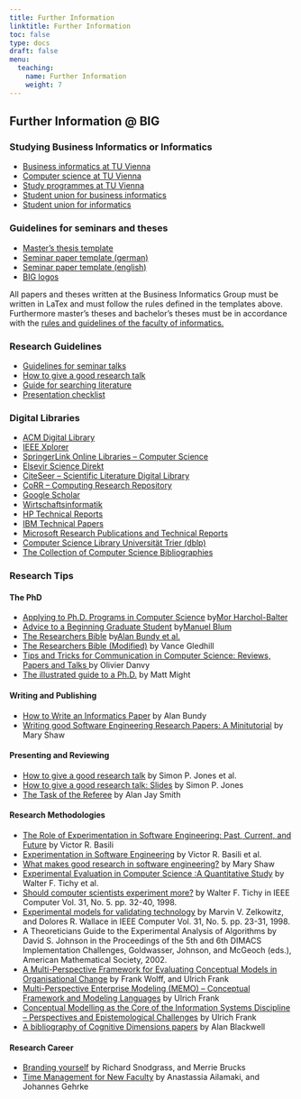 ```yaml
---
title: Further Information
linktitle: Further Information
toc: false
type: docs
draft: false
menu:
  teaching:
    name: Further Information
    weight: 7
---
```


## Further Information @ BIG

### Studying Business Informatics or Informatics

*   [Business informatics at TU Vienna](http://www.informatik.tuwien.ac.at/lehre/studienplaene/wirtschaftsinformatik)
*   [Computer science at TU Vienna](http://www.informatik.tuwien.ac.at/lehre/)
*   [Study programmes at TU Vienna](https://tiss.tuwien.ac.at/curriculum/studyCodes.xhtml)
*   [Student union for business informatics](http://www.winf.at/)
*   [Student union for informatics](http://www.fsinf.at/)

### Guidelines for seminars and theses

*   [Master’s thesis template](http://www.informatik.tuwien.ac.at/dekanat/diplomarbeit-template-en-LaTeX.zip)
*   [Seminar paper template (german)](http://www.big.tuwien.ac.at/files/teaching/guidelines/Seminararbeit.zip)
*   [Seminar paper template (english)](http://www.big.tuwien.ac.at/files/teaching/guidelines/Seminararbeit_en.zip)
*   [BIG logos](http://www.big.tuwien.ac.at/files/teaching/guidelines/logo.zip)

All papers and theses written at the Business Informatics Group must be written in LaTex and must follow the rules defined in the templates above. Furthermore master’s theses and bachelor’s theses must be in accordance with the [rules and guidelines of the faculty of informatics.](http://www.informatik.tuwien.ac.at/studium/richtlinien/)

### Research Guidelines

*   [Guidelines for seminar talks](http://www.big.tuwien.ac.at/files/teaching/guidelines/seminarvortrag.pdf)
*   [How to give a good research talk](http://www.big.tuwien.ac.at/files/teaching/guidelines/how_to_give_a_good_talk.pdf)
*   [Guide for searching literature](http://www.big.tuwien.ac.at/files/teaching/guidelines/AnleitungZurLiteratursuche.pdf)
*   [Presentation checklist](http://www.big.tuwien.ac.at/files/teaching/guidelines/Presentation_CheckList.pdf)

### <a id="digitalLibraries"></a>Digital Libraries

*   [ACM Digital Library](http://portal.acm.org/dl.cfm?coll=portal&dl=ACM&CFID=8530671&CFTOKEN=55015481)
*   [IEEE Xplorer](http://ieeexplore.ieee.org/Xplore/DynWel.jsp)
*   [SpringerLink Online Libraries – Computer Science](http://springerlink.metapress.com/app/home/subject.asp?wasp=g2glrvurql7aacj2cb9q&referrer=journal&id=20395)
*   [Elsevir Science Direkt](http://www.sciencedirect.com/)
*   [CiteSeer – Scientific Literature Digital Library](http://citeseer.ist.psu.edu/)
*   [CoRR – Computing Research Repository](http://arxiv.org/corr/home)
*   [Google Scholar](http://scholar.google.com/)
*   [Wirtschaftsinformatik](http://www.wirtschaftsinformatik.de/)
*   [HP Technical Reports](http://www.hpl.hp.com/techreports/)
*   [IBM Technical Papers](http://domino.research.ibm.com/library/cyberdig.nsf/index.html)
*   [Microsoft Research Publications and Technical Reports](http://www.research.microsoft.com/research/pubs/)
*   [Computer Science Library Universität Trier (dblp)](http://dblp.uni-trier.de/db/)
*   [The Collection of Computer Science Bibliographies](http://liinwww.ira.uka.de/bibliography/index.html)

### Research Tips

#### The PhD

*   [Applying to Ph.D. Programs in Computer Science](http://www.cs.cmu.edu/~harchol/gradschooltalk.pdf) by[Mor Harchol-Balter](http://www-2.cs.cmu.edu/~harchol/)
*   [Advice to a Beginning Graduate Student](http://www-2.cs.cmu.edu/~mblum/research/pdf/grad.html) by[Manuel Blum](http://www.cs.cmu.edu/~mblum/)
*   [The Researchers Bible](http://homepages.inf.ed.ac.uk/bundy/how-tos/resbible.html) by[Alan Bundy et al.](http://www.cs.cmu.edu/~mblum/)
*   [The Researchers Bible (Modified)](http://www.big.tuwien.ac.at/files/teaching/guidelines/researchers_bible.pdf) by Vance Gledhill
*   [Tips and Tricks for Communication in Computer Science: Reviews, Papers and Talks ](http://users-cs.au.dk/danvy/tips-and-tricks.html)by Olivier Danvy
*   [The illustrated guide to a Ph.D.](http://matt.might.net/articles/phd-school-in-pictures/) by Matt Might

#### Writing and Publishing

*   [How to Write an Informatics Paper](http://homepages.inf.ed.ac.uk/bundy/how-tos/writingGuide.html) by Alan Bundy
*   [Writing good Software Engineering Research Papers: A Minitutorial](http://www-2.cs.cmu.edu/~Compose/shaw-icse03.pdf) by Mary Shaw

#### Presenting and Reviewing

*   [How to give a good research talk](http://www.big.tuwien.ac.at/files/teaching/guidelines/how_to_give_a_good_talk.pdf) by Simon P. Jones et al.
*   [How to give a good research talk: Slides](http://www.big.tuwien.ac.at/files/teaching/guidelines/good_research_talk_slides.pdf) by Simon P. Jones
*   [The Task of the Referee](http://www.big.tuwien.ac.at/files/teaching/guidelines/task_of_the_referee.pdf) by Alan Jay Smith

#### Research Methodologies

*   [The Role of Experimentation in Software Engineering: Past, Current, and Future](http://www.cs.umd.edu/projects/SoftEng/ESEG/papers/83.71a.pdf) by Victor R. Basili
*   [Experimentation in Software Engineering](http://www.cs.umd.edu/projects/SoftEng/ESEG/papers/82.27.pdf) by Victor R. Basili et al.
*   [What makes good research in software engineering?](http://www-2.cs.cmu.edu/~Compose/ftp/shaw-fin-etaps.pdf) by Mary Shaw
*   [Experimental Evaluation in Computer Science :A Quantitative Study](http://page.mi.fu-berlin.de/~prechelt/Biblio/1994-17.pdf) by Walter F. Tichy et al.
*   [Should computer scientists experiment more?](http://ieeexplore.ieee.org/stamp/stamp.jsp?tp=&arnumber=675631&isnumber=14870) by Walter F. Tichy in IEEE Computer Vol. 31, No. 5\. pp. 32-40, 1998.
*   [Experimental models for validating technology](http://ieeexplore.ieee.org/stamp/stamp.jsp?tp=&arnumber=675630&isnumber=14870) by Marvin V. Zelkowitz, and Dolores R. Wallace in IEEE Computer Vol. 31, No. 5\. pp. 23-31, 1998.
*   A Theoreticians Guide to the Experimental Analysis of Algorithms by David S. Johnson in the Proceedings of the 5th and 6th DIMACS Implementation Challenges, Goldwasser, Johnson, and McGeoch (eds.), American Mathematical Society, 2002.
*   [A Multi-Perspective Framework for Evaluating Conceptual Models in Organisational Change](http://www.big.tuwien.ac.at/files/teaching/guidelines/evaluating_conceptual_models.pdf) by Frank Wolff, and Ulrich Frank
*   [Multi-Perspective Enterprise Modeling (MEMO) – Conceptual Framework and Modeling Languages](http://www.big.tuwien.ac.at/files/teaching/guidelines/Enterprise_Modeling.pdf) by Ulrich Frank
*   [Conceptual Modelling as the Core of the Information Systems Discipline – Perspectives and Epistemological Challenges](http://www.wit.at/research/tips/conceptual_modellingAMCIS99.pdf) by Ulrich Frank
*   [A bibliography of Cognitive Dimensions papers](http://www.cl.cam.ac.uk/%7Eafb21/CognitiveDimensions/CDbibliography.html) by Alan Blackwell

#### Research Career

*   [Branding yourself](http://portal.acm.org/citation.cfm?id=1024694.1024722) by Richard Snodgrass, and Merrie Brucks
*   [Time Management for New Faculty](http://www.cs.cmu.edu/~natassa/aapubs/journal/time-management.pdf) by Anastassia Ailamaki, and Johannes Gehrke
